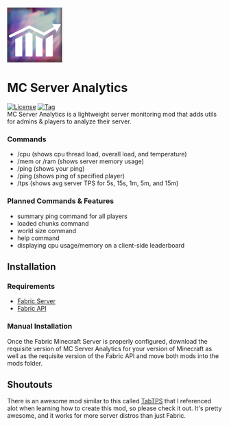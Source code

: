 ![Icon](src/main/resources/assets/mc_server_analytics/icon.png)
# MC Server Analytics
[![License](https://img.shields.io/github/license/danieltebor/mc-server-analytics)]()
[![Tag](https://img.shields.io/github/v/tag/danieltebor/mc-server-analytics)]()<br>
MC Server Analytics is a lightweight server monitoring mod that adds utils for admins & players to analyze their server.

### Commands
- /cpu (shows cpu thread load, overall load, and temperature)
- /mem or /ram (shows server memory usage)
- /ping (shows your ping)
- /ping <player> (shows ping of specified player)
- /tps (shows avg server TPS for 5s, 15s, 1m, 5m, and 15m)

### Planned Commands & Features
- summary ping command for all players
- loaded chunks command
- world size command
- help command
- displaying cpu usage/memory on a client-side leaderboard

## Installation
### Requirements
- [Fabric Server](https://fabricmc.net/use/server/)
- [Fabric API](https://github.com/username/repository)

### Manual Installation
Once the Fabric Minecraft Server is properly configured, download the requisite version of MC Server Analytics for your version of Minecraft as well as the requisite version of the Fabric API and move both mods into the mods folder.

## Shoutouts
There is an awesome mod similar to this called [TabTPS](https://github.com/jpenilla/TabTPS) that I referenced alot when learning how to create this mod, so please check it out. It's pretty awesome, and it works for more server distros than just Fabric.
